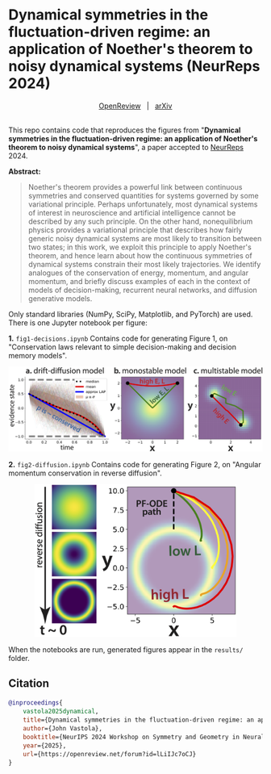 # Dynamical symmetries in the fluctuation-driven regime: an application of Noether's theorem to noisy dynamical systems (NeurReps 2024)

<div align="center"><a href="https://openreview.net/forum?id=lLiIJc7oCJ">OpenReview</a> &nbsp; | &nbsp;
<a href="https://arxiv.org/abs/2504.09761">arXiv</a> </div>
<br/>

This repo contains code that reproduces the figures from "**Dynamical symmetries in the fluctuation-driven regime: an application of Noether's theorem to noisy dynamical systems**", a paper accepted to [NeurReps](https://www.neurreps.org) 2024. 

**Abstract:**
> Noether's theorem provides a powerful link between continuous symmetries and conserved quantities for systems governed by some variational principle. Perhaps unfortunately, most dynamical systems of interest in neuroscience and artificial intelligence cannot be described by any such principle. On the other hand, nonequilibrium physics provides a variational principle that describes how fairly generic noisy dynamical systems are most likely to transition between two states; in this work, we exploit this principle to apply Noether's theorem, and hence learn about how the continuous symmetries of dynamical systems constrain their most likely trajectories. We identify analogues of the conservation of energy, momentum, and angular momentum, and briefly discuss examples of each in the context of models of decision-making, recurrent neural networks, and diffusion generative models. 

Only standard libraries (NumPy, SciPy, Matplotlib, and PyTorch) are used. There is one Jupyter notebook per figure:

**1.** `fig1-decisions.ipynb` Contains code for generating Figure 1, on "Conservation laws relevant to simple decision-making and decision memory models".

<p align="center">
<img src="fig_decision.png" width="600"/></p>

**2.** `fig2-diffusion.ipynb` Contains code for generating Figure 2, on "Angular momentum conservation in reverse diffusion".

<p align="center">
<img src="fig_revdiff.png" width="400"/></p>

When the notebooks are run, generated figures appear in the `results/` folder.

## Citation

```bibtex
@inproceedings{
    vastola2025dynamical,
    title={Dynamical symmetries in the fluctuation-driven regime: an application of Noether's theorem to noisy dynamical systems},
    author={John Vastola},
    booktitle={NeurIPS 2024 Workshop on Symmetry and Geometry in Neural Representations},
    year={2025},
    url={https://openreview.net/forum?id=lLiIJc7oCJ}
}
```

